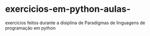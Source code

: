 # exercicios-em-python-aulas-
exercícios  feitos durante a disiplina de  Paradigmas de linguagens de programação em python
